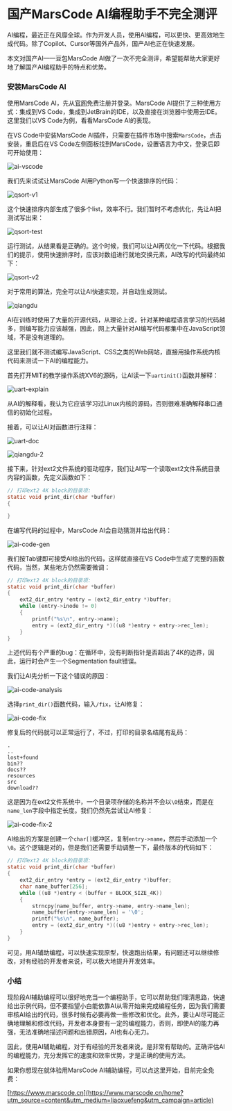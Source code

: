# 国产MarsCode AI编程助手不完全测评

AI编程，最近正在风靡全球。作为开发人员，使用AI编程，可以更快、更高效地生成代码。除了Copilot、Cursor等国外产品外，国产AI也正在快速发展。

本文对国产AI——豆包MarsCode AI做了一次不完全测评，希望能帮助大家更好地了解国产AI编程助手的特点和优势。

### 安装MarsCode AI

使用MarsCode AI，先从[官网](https://www.marscode.cn/home?utm_source=content&utm_medium=liaoxuefeng&utm_campaign=article)免费注册并登录。MarsCode AI提供了三种使用方式：集成到VS Code，集成到JetBrain的IDE，以及直接在浏览器中使用云IDE。这里我们以VS Code为例，看看MarsCode AI的表现。

在VS Code中安装MarsCode AI插件，只需要在插件市场中搜索`MarsCode`，点击安装，重启后在VS Code左侧面板找到MarsCode，设置语言为中文，登录后即可开始使用：

![ai-vscode](ai-vscode.png)

我们先来试试让MarsCode AI用Python写一个快速排序的代码：

![qsort-v1](qsort-v1.png)

这个快速排序内部生成了很多个list，效率不行。我们暂时不考虑优化，先让AI把测试写出来：

![qsort-test](qsort-test.png)

运行测试，从结果看是正确的。这个时候，我们可以让AI再优化一下代码。根据我们的提示，使用快速排序时，应该对数组进行就地交换元素，AI改写的代码最终如下：

![qsort-v2](qsort-v2.png)

对于常用的算法，完全可以让AI快速实现，并自动生成测试。

![qiangdu](qiangdu.jpg)

AI在训练时使用了大量的开源代码，从理论上说，针对某种编程语言学习的代码越多，则编写能力应该越强，因此，网上大量针对AI编写代码都集中在JavaScript领域，不是没有道理的。

这里我们就不测试编写JavaScript、CSS之类的Web网站，直接用操作系统内核代码来测试一下AI的编程能力。

首先打开MIT的教学操作系统XV6的源码，让AI读一下`uartinit()`函数并解释：

![uart-explain](uart-explain.png)

从AI的解释看，我认为它应该学习过Linux内核的源码，否则很难准确解释串口通信的初始化过程。

接着，可以让AI对函数进行注释：

![uart-doc](uart-doc.png)

![qiangdu-2](qiangdu-2.jpg)

接下来，针对ext2文件系统的驱动程序，我们让AI写一个读取ext2文件系统目录内容的函数，先定义函数如下：

```c
// 打印ext2 4K block的目录项:
static void print_dir(char *buffer)
{

}
```

在编写代码的过程中，MarsCode AI会自动猜测并给出代码：

![ai-code-gen](ai-code-gen.png)

我们按Tab键即可接受AI给出的代码，这样就直接在VS Code中生成了完整的函数代码，当然，某些地方仍然需要微调：

```c
// 打印ext2 4K block的目录项:
static void print_dir(char *buffer)
{
    ext2_dir_entry *entry = (ext2_dir_entry *)buffer;
    while (entry->inode != 0)
    {
        printf("%s\n", entry->name);
        entry = (ext2_dir_entry *)((u8 *)entry + entry->rec_len);
    }
}
```

上述代码有个严重的bug：在循环中，没有判断指针是否超出了4K的边界，因此，运行时会产生一个Segmentation fault错误。

我们让AI先分析一下这个错误的原因：

![ai-code-analysis](ai-code-analysis.png)

选择`print_dir()`函数代码，输入`/fix`，让AI修复：

![ai-code-fix](ai-code-fix.png)

修复后的代码就可以正常运行了，不过，打印的目录名结尾有乱码：

```plain
.
..
lost+found
bin??
docs??
resources
src
download??
```

这是因为在ext2文件系统中，一个目录项存储的名称并不会以`\0`结束，而是在`name_len`字段中指定长度。我们仍然先尝试让AI修复：

![ai-code-fix-2](ai-code-fix-2.png)

AI给出的方案是创建一个`char[]`缓冲区，复制`entry->name`，然后手动添加一个`\0`。这个逻辑是对的，但是我们还需要手动调整一下，最终版本的代码如下：

```c
// 打印ext2 4K block的目录项:
static void print_dir(char *buffer)
{
    ext2_dir_entry *entry = (ext2_dir_entry *)buffer;
    char name_buffer[256];
    while ((u8 *)entry < (buffer + BLOCK_SIZE_4K))
    {
        strncpy(name_buffer, entry->name, entry->name_len);
        name_buffer[entry->name_len] = '\0';
        printf("%s\n", name_buffer);
        entry = (ext2_dir_entry *)((u8 *)entry + entry->rec_len);
    }
}
```

可见，用AI辅助编程，可以快速实现原型，快速跑出结果，有问题还可以继续修改，对有经验的开发者来说，可以极大地提升开发效率。

### 小结

现阶段AI辅助编程可以很好地充当一个编程助手，它可以帮助我们理清思路，快速给出示例代码，但不要指望小白能依靠AI从零开始来完成编程任务，因为我们需要审核AI给出的代码，很多时候有必要再做一些修改和优化。此外，要让AI尽可能正确地理解和修改代码，开发者本身要有一定的编程能力，否则，即使AI的能力再强，无法准确地描述问题和出错原因，AI也有心无力。

因此，使用AI辅助编程，对于有经验的开发者来说，是非常有帮助的。正确评估AI的编程能力，充分发挥它的速度和效率优势，才是正确的使用方法。

如果你想现在就体验用MarsCode AI辅助编程，可以点这里开始，目前完全免费：

[https://www.marscode.cn](https://www.marscode.cn/home?utm_source=content&utm_medium=liaoxuefeng&utm_campaign=article)
